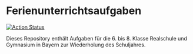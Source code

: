 # Ferienunterrichtsaufgaben
[![Action Status](https://github.com/Chlain1/Ferienunterrichtsaufgaben/workflows/Build/badge.svg)](https://github.com/Chlain1/Ferienunterrichtsaufgaben/actions/workflows/build.yml)

Dieses Repository enthält Aufgaben für die 6. bis 8. Klasse Realschule und Gymnasium in Bayern zur Wiederholung des Schuljahres.